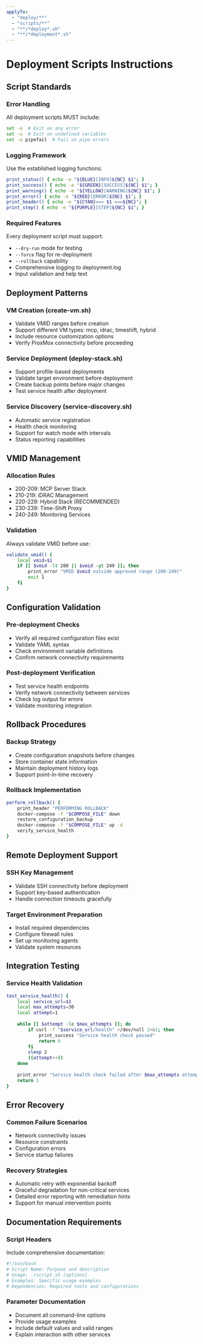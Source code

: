 ```yaml
---
applyTo:
  - "deploy/**"
  - "scripts/**"
  - "**/*deploy*.sh"
  - "**/*deployment*.sh"
---
```


# Deployment Scripts Instructions

## Script Standards

### Error Handling
All deployment scripts MUST include:
```bash
set -e  # Exit on any error
set -u  # Exit on undefined variables
set -o pipefail  # Fail on pipe errors
```

### Logging Framework
Use the established logging functions:
```bash
print_status() { echo -e "${BLUE}[INFO]${NC} $1"; }
print_success() { echo -e "${GREEN}[SUCCESS]${NC} $1"; }
print_warning() { echo -e "${YELLOW}[WARNING]${NC} $1"; }
print_error() { echo -e "${RED}[ERROR]${NC} $1"; }
print_header() { echo -e "${CYAN}=== $1 ===${NC}"; }
print_step() { echo -e "${PURPLE}[STEP]${NC} $1"; }
```

### Required Features
Every deployment script must support:
- `--dry-run` mode for testing
- `--force` flag for re-deployment
- `--rollback` capability
- Comprehensive logging to deployment.log
- Input validation and help text

## Deployment Patterns

### VM Creation (create-vm.sh)
- Validate VMID ranges before creation
- Support different VM types: mcp, idrac, timeshift, hybrid
- Include resource customization options
- Verify ProxMox connectivity before proceeding

### Service Deployment (deploy-stack.sh)
- Support profile-based deployments
- Validate target environment before deployment
- Create backup points before major changes
- Test service health after deployment

### Service Discovery (service-discovery.sh)
- Automatic service registration
- Health check monitoring
- Support for watch mode with intervals
- Status reporting capabilities

## VMID Management

### Allocation Rules
- 200-209: MCP Server Stack
- 210-219: iDRAC Management  
- 220-229: Hybrid Stack (RECOMMENDED)
- 230-239: Time-Shift Proxy
- 240-249: Monitoring Services

### Validation
Always validate VMID before use:
```bash
validate_vmid() {
    local vmid=$1
    if [[ $vmid -lt 200 || $vmid -gt 249 ]]; then
        print_error "VMID $vmid outside approved range (200-249)"
        exit 1
    fi
}
```

## Configuration Validation

### Pre-deployment Checks
- Verify all required configuration files exist
- Validate YAML syntax
- Check environment variable definitions
- Confirm network connectivity requirements

### Post-deployment Verification
- Test service health endpoints
- Verify network connectivity between services
- Check log output for errors
- Validate monitoring integration

## Rollback Procedures

### Backup Strategy
- Create configuration snapshots before changes
- Store container state information
- Maintain deployment history logs
- Support point-in-time recovery

### Rollback Implementation
```bash
perform_rollback() {
    print_header "PERFORMING ROLLBACK"
    docker-compose -f "$COMPOSE_FILE" down
    restore_configuration_backup
    docker-compose -f "$COMPOSE_FILE" up -d
    verify_service_health
}
```

## Remote Deployment Support

### SSH Key Management
- Validate SSH connectivity before deployment
- Support key-based authentication
- Handle connection timeouts gracefully

### Target Environment Preparation
- Install required dependencies
- Configure firewall rules
- Set up monitoring agents
- Validate system resources

## Integration Testing

### Service Health Validation
```bash
test_service_health() {
    local service_url=$1
    local max_attempts=30
    local attempt=1
    
    while [[ $attempt -le $max_attempts ]]; do
        if curl -f "$service_url/health" >/dev/null 2>&1; then
            print_success "Service health check passed"
            return 0
        fi
        sleep 2
        ((attempt++))
    done
    
    print_error "Service health check failed after $max_attempts attempts"
    return 1
}
```

## Error Recovery

### Common Failure Scenarios
- Network connectivity issues
- Resource constraints
- Configuration errors
- Service startup failures

### Recovery Strategies
- Automatic retry with exponential backoff
- Graceful degradation for non-critical services
- Detailed error reporting with remediation hints
- Support for manual intervention points

## Documentation Requirements

### Script Headers
Include comprehensive documentation:
```bash
#!/bin/bash
# Script Name: Purpose and description
# Usage: ./script.sh [options]
# Examples: Specific usage examples
# Dependencies: Required tools and configurations
```

### Parameter Documentation
- Document all command-line options
- Provide usage examples
- Include default values and valid ranges
- Explain interaction with other services